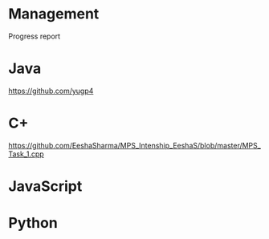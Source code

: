 # Management
Progress report

# Java 
https://github.com/yugp4


# C+
https://github.com/EeshaSharma/MPS_Intenship_EeshaS/blob/master/MPS_Task_1.cpp
  
# JavaScript

# Python
